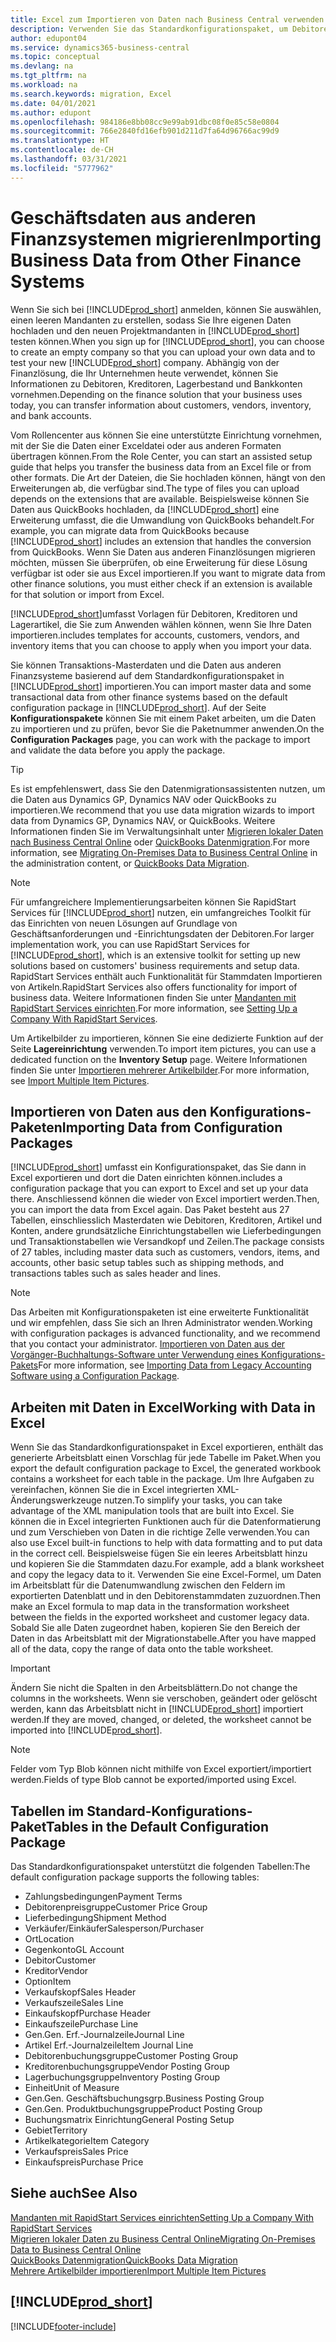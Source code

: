 ```yaml
---
title: Excel zum Importieren von Daten nach Business Central verwenden
description: Verwenden Sie das Standardkonfigurationspaket, um Debitorendaten in Excel hinzuzufügen und Daten nach Business Central zu importieren.
author: edupont04
ms.service: dynamics365-business-central
ms.topic: conceptual
ms.devlang: na
ms.tgt_pltfrm: na
ms.workload: na
ms.search.keywords: migration, Excel
ms.date: 04/01/2021
ms.author: edupont
ms.openlocfilehash: 984186e8bb08cc9e99ab91dbc08f0e85c58e0804
ms.sourcegitcommit: 766e2840fd16efb901d211d7fa64d96766ac99d9
ms.translationtype: HT
ms.contentlocale: de-CH
ms.lasthandoff: 03/31/2021
ms.locfileid: "5777962"
---
```

# <a name="importing-business-data-from-other-finance-systems"></a><span data-ttu-id="115e3-103">Geschäftsdaten aus anderen Finanzsystemen migrieren</span><span class="sxs-lookup"><span data-stu-id="115e3-103">Importing Business Data from Other Finance Systems</span></span>

<span data-ttu-id="115e3-104">Wenn Sie sich bei [!INCLUDE[prod_short](includes/prod_short.md)] anmelden, können Sie auswählen, einen leeren Mandanten zu erstellen, sodass Sie Ihre eigenen Daten hochladen und den neuen Projektmandanten in [!INCLUDE[prod_short](includes/prod_short.md)] testen können.</span><span class="sxs-lookup"><span data-stu-id="115e3-104">When you sign up for [!INCLUDE[prod_short](includes/prod_short.md)], you can choose to create an empty company so that you can upload your own data and to test your new [!INCLUDE[prod_short](includes/prod_short.md)] company.</span></span> <span data-ttu-id="115e3-105">Abhängig von der Finanzlösung, die Ihr Unternehmen heute verwendet, können Sie Informationen zu Debitoren, Kreditoren, Lagerbestand und Bankkonten vornehmen.</span><span class="sxs-lookup"><span data-stu-id="115e3-105">Depending on the finance solution that your business uses today, you can transfer information about customers, vendors, inventory, and bank accounts.</span></span>  

<span data-ttu-id="115e3-106">Vom Rollencenter aus können Sie eine unterstützte Einrichtung vornehmen, mit der Sie die Daten einer Exceldatei oder aus anderen Formaten übertragen können.</span><span class="sxs-lookup"><span data-stu-id="115e3-106">From the Role Center, you can start an assisted setup guide that helps you transfer the business data from an Excel file or from other formats.</span></span> <span data-ttu-id="115e3-107">Die Art der Dateien, die Sie hochladen können, hängt von den Erweiterungen ab, die verfügbar sind.</span><span class="sxs-lookup"><span data-stu-id="115e3-107">The type of files you can upload depends on the extensions that are available.</span></span> <span data-ttu-id="115e3-108">Beispielsweise können Sie Daten aus QuickBooks hochladen, da [!INCLUDE[prod_short](includes/prod_short.md)] eine Erweiterung umfasst, die die Umwandlung von QuickBooks behandelt.</span><span class="sxs-lookup"><span data-stu-id="115e3-108">For example, you can migrate data from QuickBooks because [!INCLUDE[prod_short](includes/prod_short.md)] includes an extension that handles the conversion from QuickBooks.</span></span> <span data-ttu-id="115e3-109">Wenn Sie Daten aus anderen Finanzlösungen migrieren möchten, müssen Sie überprüfen, ob eine Erweiterung für diese Lösung verfügbar ist oder sie aus Excel importieren.</span><span class="sxs-lookup"><span data-stu-id="115e3-109">If you want to migrate data from other finance solutions, you must either check if an extension is available for that solution or import from Excel.</span></span>  

[!INCLUDE[prod_short](includes/prod_short.md)]<span data-ttu-id="115e3-110">umfasst Vorlagen für Debitoren, Kreditoren und Lagerartikel, die Sie zum Anwenden wählen können, wenn Sie Ihre Daten importieren.</span><span class="sxs-lookup"><span data-stu-id="115e3-110">includes templates for accounts, customers, vendors, and inventory items that you can choose to apply when you import your data.</span></span>

<span data-ttu-id="115e3-111">Sie können Transaktions-Masterdaten und die Daten aus anderen Finanzsysteme basierend auf dem Standardkonfigurationspaket in [!INCLUDE[prod_short](includes/prod_short.md)] importieren.</span><span class="sxs-lookup"><span data-stu-id="115e3-111">You can import master data and some transactional data from other finance systems based on the default configuration package in [!INCLUDE[prod_short](includes/prod_short.md)].</span></span> <span data-ttu-id="115e3-112">Auf der Seite **Konfigurationspakete** können Sie mit einem Paket arbeiten, um die Daten zu importieren und zu prüfen, bevor Sie die Paketnummer anwenden.</span><span class="sxs-lookup"><span data-stu-id="115e3-112">On the **Configuration Packages** page, you can work with the package to import and validate the data before you apply the package.</span></span>  

> [!TIP]  
> <span data-ttu-id="115e3-113">Es ist empfehlenswert, dass Sie den Datenmigrationsassistenten nutzen, um die Daten aus Dynamics GP, Dynamics NAV oder QuickBooks zu importieren.</span><span class="sxs-lookup"><span data-stu-id="115e3-113">We recommend that you use data migration wizards to import data from Dynamics GP, Dynamics NAV, or QuickBooks.</span></span> <span data-ttu-id="115e3-114">Weitere Informationen finden Sie im Verwaltungsinhalt unter [Migrieren lokaler Daten nach Business Central Online](/dynamics365/business-central/dev-itpro/administration/migrate-data) oder [QuickBooks Datenmigration](ui-extensions-quickbooks-data-migration.md).</span><span class="sxs-lookup"><span data-stu-id="115e3-114">For more information, see [Migrating On-Premises Data to Business Central Online](/dynamics365/business-central/dev-itpro/administration/migrate-data) in the administration content, or [QuickBooks Data Migration](ui-extensions-quickbooks-data-migration.md).</span></span>

> [!NOTE]  
> <span data-ttu-id="115e3-115">Für umfangreichere Implementierungsarbeiten können Sie RapidStart Services für [!INCLUDE[prod_short](includes/prod_short.md)] nutzen, ein umfangreiches Toolkit für das Einrichten von neuen Lösungen auf Grundlage von Geschäftsanforderungen und -Einrichtungsdaten der Debitoren.</span><span class="sxs-lookup"><span data-stu-id="115e3-115">For larger implementation work, you can use RapidStart Services for [!INCLUDE[prod_short](includes/prod_short.md)], which is an extensive toolkit for setting up new solutions based on customers' business requirements and setup data.</span></span> <span data-ttu-id="115e3-116">RapidStart Services enthält auch Funktionalität für Stammdaten Importieren von Artikeln.</span><span class="sxs-lookup"><span data-stu-id="115e3-116">RapidStart Services also offers functionality for import of business data.</span></span> <span data-ttu-id="115e3-117">Weitere Informationen finden Sie unter [Mandanten mit RapidStart Services einrichten](admin-set-up-a-company-with-rapidstart.md).</span><span class="sxs-lookup"><span data-stu-id="115e3-117">For more information, see [Setting Up a Company With RapidStart Services](admin-set-up-a-company-with-rapidstart.md).</span></span>

<span data-ttu-id="115e3-118">Um Artikelbilder zu importieren, können Sie eine dedizierte Funktion auf der Seite **Lagereinrichtung** verwenden.</span><span class="sxs-lookup"><span data-stu-id="115e3-118">To import item pictures, you can use a dedicated function on the **Inventory Setup** page.</span></span> <span data-ttu-id="115e3-119">Weitere Informationen finden Sie unter [Importieren mehrerer Artikelbilder](inventory-how-import-item-pictures.md).</span><span class="sxs-lookup"><span data-stu-id="115e3-119">For more information, see [Import Multiple Item Pictures](inventory-how-import-item-pictures.md).</span></span>

## <a name="importing-data-from-configuration-packages"></a><span data-ttu-id="115e3-120">Importieren von Daten aus den Konfigurations-Paketen</span><span class="sxs-lookup"><span data-stu-id="115e3-120">Importing Data from Configuration Packages</span></span>
[!INCLUDE[prod_short](includes/prod_short.md)] <span data-ttu-id="115e3-121">umfasst ein Konfigurationspaket, das Sie dann in Excel exportieren und dort die Daten einrichten können.</span><span class="sxs-lookup"><span data-stu-id="115e3-121">includes a configuration package that you can export to Excel and set up your data there.</span></span> <span data-ttu-id="115e3-122">Anschliessend können die wieder von Excel importiert werden.</span><span class="sxs-lookup"><span data-stu-id="115e3-122">Then, you can import the data from Excel again.</span></span> <span data-ttu-id="115e3-123">Das Paket besteht aus 27 Tabellen, einschliesslich Masterdaten wie Debitoren, Kreditoren, Artikel und Konten, andere grundsätzliche Einrichtungstabellen wie Lieferbedingungen und Transaktionstabellen wie Versandkopf und Zeilen.</span><span class="sxs-lookup"><span data-stu-id="115e3-123">The package consists of 27 tables, including master data such as customers, vendors, items, and accounts, other basic setup tables such as shipping methods, and transactions tables such as sales header and lines.</span></span>  

> [!NOTE]  
>   <span data-ttu-id="115e3-124">Das Arbeiten mit Konfigurationspaketen ist eine erweiterte Funktionalität und wir empfehlen, dass Sie sich an Ihren Administrator wenden.</span><span class="sxs-lookup"><span data-stu-id="115e3-124">Working with configuration packages is advanced functionality, and we recommend that you contact your administrator.</span></span> <span data-ttu-id="115e3-125">[Importieren von Daten aus der Vorgänger-Buchhaltungs-Software unter Verwendung eines Konfigurations-Pakets](across-import-data-configuration-packages.md)</span><span class="sxs-lookup"><span data-stu-id="115e3-125">For more information, see [Importing Data from Legacy Accounting Software using a Configuration Package](across-import-data-configuration-packages.md).</span></span>

## <a name="working-with-data-in-excel"></a><span data-ttu-id="115e3-126">Arbeiten mit Daten in Excel</span><span class="sxs-lookup"><span data-stu-id="115e3-126">Working with Data in Excel</span></span>
<span data-ttu-id="115e3-127">Wenn Sie das Standardkonfigurationspaket in Excel exportieren, enthält das generierte Arbeitsblatt einen Vorschlag für jede Tabelle im Paket.</span><span class="sxs-lookup"><span data-stu-id="115e3-127">When you export the default configuration package to Excel, the generated workbook contains a worksheet for each table in the package.</span></span> <span data-ttu-id="115e3-128">Um Ihre Aufgaben zu vereinfachen, können Sie die in Excel integrierten XML-Änderungswerkzeuge nutzen.</span><span class="sxs-lookup"><span data-stu-id="115e3-128">To simplify your tasks, you can take advantage of the XML manipulation tools that are built into Excel.</span></span> <span data-ttu-id="115e3-129">Sie können die in Excel integrierten Funktionen auch für die Datenformatierung und zum Verschieben von Daten in die richtige Zelle verwenden.</span><span class="sxs-lookup"><span data-stu-id="115e3-129">You can also use Excel built-in functions to help with data formatting and to put data in the correct cell.</span></span> <span data-ttu-id="115e3-130">Beispielsweise fügen Sie ein leeres Arbeitsblatt hinzu und kopieren Sie die Stammdaten dazu.</span><span class="sxs-lookup"><span data-stu-id="115e3-130">For example, add a blank worksheet and copy the legacy data to it.</span></span> <span data-ttu-id="115e3-131">Verwenden Sie eine Excel-Formel, um Daten im Arbeitsblatt für die Datenumwandlung zwischen den Feldern im exportierten Datenblatt und in den Debitorenstammdaten zuzuordnen.</span><span class="sxs-lookup"><span data-stu-id="115e3-131">Then make an Excel formula to map data in the transformation worksheet between the fields in the exported worksheet and customer legacy data.</span></span> <span data-ttu-id="115e3-132">Sobald Sie alle Daten zugeordnet haben, kopieren Sie den Bereich der Daten in das Arbeitsblatt mit der Migrationstabelle.</span><span class="sxs-lookup"><span data-stu-id="115e3-132">After you have mapped all of the data, copy the range of data onto the table worksheet.</span></span>  

> [!IMPORTANT]  
>  <span data-ttu-id="115e3-133">Ändern Sie nicht die Spalten in den Arbeitsblättern.</span><span class="sxs-lookup"><span data-stu-id="115e3-133">Do not change the columns in the worksheets.</span></span> <span data-ttu-id="115e3-134">Wenn sie verschoben, geändert oder gelöscht werden, kann das Arbeitsblatt nicht in [!INCLUDE[prod_short](includes/prod_short.md)] importiert werden.</span><span class="sxs-lookup"><span data-stu-id="115e3-134">If they are moved, changed, or deleted, the worksheet cannot be imported into [!INCLUDE[prod_short](includes/prod_short.md)].</span></span>

> [!NOTE]
> <span data-ttu-id="115e3-135">Felder vom Typ Blob können nicht mithilfe von Excel exportiert/importiert werden.</span><span class="sxs-lookup"><span data-stu-id="115e3-135">Fields of type Blob cannot be exported/imported using Excel.</span></span>

## <a name="tables-in-the-default-configuration-package"></a><span data-ttu-id="115e3-136">Tabellen im Standard-Konfigurations-Paket</span><span class="sxs-lookup"><span data-stu-id="115e3-136">Tables in the Default Configuration Package</span></span>
<span data-ttu-id="115e3-137">Das Standardkonfigurationspaket unterstützt die folgenden Tabellen:</span><span class="sxs-lookup"><span data-stu-id="115e3-137">The default configuration package supports the following tables:</span></span>

-   <span data-ttu-id="115e3-138">Zahlungsbedingungen</span><span class="sxs-lookup"><span data-stu-id="115e3-138">Payment Terms</span></span>
-   <span data-ttu-id="115e3-139">Debitorenpreisgruppe</span><span class="sxs-lookup"><span data-stu-id="115e3-139">Customer Price Group</span></span>
-   <span data-ttu-id="115e3-140">Lieferbedingung</span><span class="sxs-lookup"><span data-stu-id="115e3-140">Shipment Method</span></span>
-   <span data-ttu-id="115e3-141">Verkäufer/Einkäufer</span><span class="sxs-lookup"><span data-stu-id="115e3-141">Salesperson/Purchaser</span></span>
-   <span data-ttu-id="115e3-142">Ort</span><span class="sxs-lookup"><span data-stu-id="115e3-142">Location</span></span>
-   <span data-ttu-id="115e3-143">Gegenkonto</span><span class="sxs-lookup"><span data-stu-id="115e3-143">GL Account</span></span>
-   <span data-ttu-id="115e3-144">Debitor</span><span class="sxs-lookup"><span data-stu-id="115e3-144">Customer</span></span>
-   <span data-ttu-id="115e3-145">Kreditor</span><span class="sxs-lookup"><span data-stu-id="115e3-145">Vendor</span></span>
-   <span data-ttu-id="115e3-146">Option</span><span class="sxs-lookup"><span data-stu-id="115e3-146">Item</span></span>
-   <span data-ttu-id="115e3-147">Verkaufskopf</span><span class="sxs-lookup"><span data-stu-id="115e3-147">Sales Header</span></span>
-   <span data-ttu-id="115e3-148">Verkaufszeile</span><span class="sxs-lookup"><span data-stu-id="115e3-148">Sales Line</span></span>
-   <span data-ttu-id="115e3-149">Einkaufskopf</span><span class="sxs-lookup"><span data-stu-id="115e3-149">Purchase Header</span></span>
-   <span data-ttu-id="115e3-150">Einkaufszeile</span><span class="sxs-lookup"><span data-stu-id="115e3-150">Purchase Line</span></span>
-   <span data-ttu-id="115e3-151">Gen.</span><span class="sxs-lookup"><span data-stu-id="115e3-151">Gen.</span></span> <span data-ttu-id="115e3-152">Erf.-Journalzeile</span><span class="sxs-lookup"><span data-stu-id="115e3-152">Journal Line</span></span>
-   <span data-ttu-id="115e3-153">Artikel Erf.-Journalzeile</span><span class="sxs-lookup"><span data-stu-id="115e3-153">Item Journal Line</span></span>
-   <span data-ttu-id="115e3-154">Debitorenbuchungsgruppe</span><span class="sxs-lookup"><span data-stu-id="115e3-154">Customer Posting Group</span></span>
-   <span data-ttu-id="115e3-155">Kreditorenbuchungsgruppe</span><span class="sxs-lookup"><span data-stu-id="115e3-155">Vendor Posting Group</span></span>
-   <span data-ttu-id="115e3-156">Lagerbuchungsgruppe</span><span class="sxs-lookup"><span data-stu-id="115e3-156">Inventory Posting Group</span></span>
-   <span data-ttu-id="115e3-157">Einheit</span><span class="sxs-lookup"><span data-stu-id="115e3-157">Unit of Measure</span></span>
-   <span data-ttu-id="115e3-158">Gen.</span><span class="sxs-lookup"><span data-stu-id="115e3-158">Gen.</span></span> <span data-ttu-id="115e3-159">Geschäftsbuchungsgrp.</span><span class="sxs-lookup"><span data-stu-id="115e3-159">Business Posting Group</span></span>
-   <span data-ttu-id="115e3-160">Gen.</span><span class="sxs-lookup"><span data-stu-id="115e3-160">Gen.</span></span> <span data-ttu-id="115e3-161">Produktbuchungsgruppe</span><span class="sxs-lookup"><span data-stu-id="115e3-161">Product Posting Group</span></span>
-   <span data-ttu-id="115e3-162">Buchungsmatrix Einrichtung</span><span class="sxs-lookup"><span data-stu-id="115e3-162">General Posting Setup</span></span>
-   <span data-ttu-id="115e3-163">Gebiet</span><span class="sxs-lookup"><span data-stu-id="115e3-163">Territory</span></span>
-   <span data-ttu-id="115e3-164">Artikelkategorie</span><span class="sxs-lookup"><span data-stu-id="115e3-164">Item Category</span></span>
-   <span data-ttu-id="115e3-165">Verkaufspreis</span><span class="sxs-lookup"><span data-stu-id="115e3-165">Sales Price</span></span>
-   <span data-ttu-id="115e3-166">Einkaufspreis</span><span class="sxs-lookup"><span data-stu-id="115e3-166">Purchase Price</span></span>

## <a name="see-also"></a><span data-ttu-id="115e3-167">Siehe auch</span><span class="sxs-lookup"><span data-stu-id="115e3-167">See Also</span></span>
[<span data-ttu-id="115e3-168">Mandanten mit RapidStart Services einrichten</span><span class="sxs-lookup"><span data-stu-id="115e3-168">Setting Up a Company With RapidStart Services</span></span>](admin-set-up-a-company-with-rapidstart.md)  
[<span data-ttu-id="115e3-169">Migrieren lokaler Daten zu Business Central Online</span><span class="sxs-lookup"><span data-stu-id="115e3-169">Migrating On-Premises Data to Business Central Online</span></span>](/dynamics365/business-central/dev-itpro/administration/migrate-data)  
[<span data-ttu-id="115e3-170">QuickBooks Datenmigration</span><span class="sxs-lookup"><span data-stu-id="115e3-170">QuickBooks Data Migration</span></span>](ui-extensions-quickbooks-data-migration.md)  
[<span data-ttu-id="115e3-171">Mehrere Artikelbilder importieren</span><span class="sxs-lookup"><span data-stu-id="115e3-171">Import Multiple Item Pictures</span></span>](inventory-how-import-item-pictures.md)

## [!INCLUDE[prod_short](includes/free_trial_md.md)]  


[!INCLUDE[footer-include](includes/footer-banner.md)]